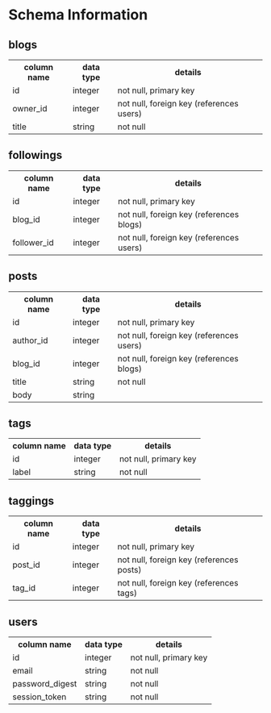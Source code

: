 # Schema Information

## blogs
<table>
  <tr>
    <th>column name</th>
    <th>data type</th>
    <th>details</th>
  </tr>
  <tr>
    <td>id</td>
    <td>integer</td>
    <td>not null, primary key</td>
  </tr>
  <tr>
    <td>owner_id</td>
    <td>integer</td>
    <td>not null, foreign key (references users)</td>
  </tr>
  <tr>
    <td>title</td>
    <td>string</td>
    <td>not null</td>
  </tr>
</table>

## followings
<table>
  <tr>
    <th>column name</th>
    <th>data type</th>
    <th>details</th>
  </tr>
  <tr>
    <td>id</td>
    <td>integer</td>
    <td>not null, primary key</td>
  </tr>
  <tr>
    <td>blog_id</td>
    <td>integer</td>
    <td>not null, foreign key (references blogs)</td>
  </tr>
  <tr>
    <td>follower_id</td>
    <td>integer</td>
    <td>not null, foreign key (references users)</td>
  </tr>
</table>

## posts
<table>
  <tr>
    <th>column name</th>
    <th>data type</th>
    <th>details</th>
  </tr>
  <tr>
    <td>id</td>
    <td>integer</td>
    <td>not null, primary key</td>
  </tr>
  <tr>
    <td>author_id</td>
    <td>integer</td>
    <td>not null, foreign key (references users)</td>
  </tr>
  <tr>
    <td>blog_id</td>
    <td>integer</td>
    <td>not null, foreign key (references blogs)</td>
  </tr>
  <tr>
    <td>title</td>
    <td>string</td>
    <td>not null</td>
  </tr>
  <tr>
    <td>body</td>
    <td>string</td>
    <td></td>
  </tr>
</table>

## tags
<table>
  <tr>
    <th>column name</th>
    <th>data type</th>
    <th>details</th>
  </tr>
  <tr>
    <td>id</td>
    <td>integer</td>
    <td>not null, primary key</td>
  </tr>
  <tr>
    <td>label</td>
    <td>string</td>
    <td>not null</td>
  </tr>
</table>

## taggings
<table>
  <tr>
    <th>column name</th>
    <th>data type</th>
    <th>details</th>
  </tr>
  <tr>
    <td>id</td>
    <td>integer</td>
    <td>not null, primary key</td>
  </tr>
  <tr>
    <td>post_id</td>
    <td>integer</td>
    <td>not null, foreign key (references posts)</td>
  </tr>
  <tr>
    <td>tag_id</td>
    <td>integer</td>
    <td>not null, foreign key (references tags)</td>
  </tr>
</table>

## users
<table>
  <tr>
    <th>column name</th>
    <th>data type</th>
    <th>details</th>
  </tr>
  <tr>
    <td>id</td>
    <td>integer</td>
    <td>not null, primary key</td>
  </tr>
  <tr>
    <td>email</td>
    <td>string</td>
    <td>not null</td>
  </tr>
  <tr>
    <td>password_digest</td>
    <td>string</td>
    <td>not null</td>
  </tr>
  <tr>
    <td>session_token</td>
    <td>string</td>
    <td>not null</td>
  </tr>
</table>

